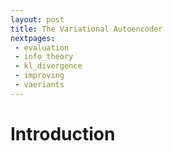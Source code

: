 ```yaml
---
layout: post
title: The Variational Autoencoder
nextpages:
 - evaluation
 - info_theory
 - kl_divergence
 - improving
 - vaeriants
---
```


Introduction
============


